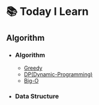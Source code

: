 # 📚 Today I Learn
## Algorithm

- ### Algorithm
  -  [Greedy](Algorithm/Greedy.md)
  -  [DP(Dynamic-Programming)](Algorithm/Dynamic-Programming.md)
  -  [Big-O](Algorithm/Big-O.md)

- ### Data Structure